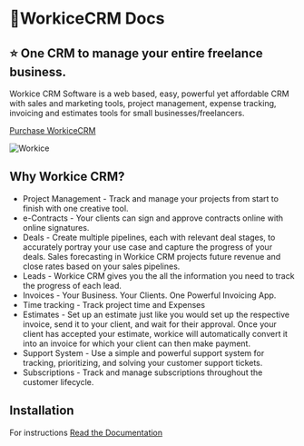 # 🎉WorkiceCRM Docs

## ⭐️ One CRM to manage your entire freelance business.

Workice CRM Software is a web based, easy, powerful yet affordable CRM with sales and marketing tools, project management, expense tracking, invoicing and estimates tools for small businesses/freelancers.

[Purchase WorkiceCRM](https://workice.com)

![Workice](https://s3.eu-central-1.amazonaws.com/workice/images/workice-dash.png)



## Why Workice CRM?
* Project Management - Track and manage your projects from start to finish with one creative tool.
* e-Contracts - Your clients can sign and approve contracts online with online signatures.
* Deals - Create multiple pipelines, each with relevant deal stages, to accurately portray your use case and capture the progress of your deals.  Sales forecasting in Workice CRM projects future revenue and close rates based on your sales pipelines. 
* Leads - Workice CRM gives you the all the information you need to track the progress of each lead.
* Invoices - Your Business. Your Clients. One Powerful Invoicing App.
* Time tracking - Track project time and Expenses
* Estimates - Set up an estimate just like you would set up the respective invoice, send it to your client, and wait for their approval. Once your client has accepted your estimate, workice will automatically convert it into an invoice for which your client can then make payment.
* Support System - Use a simple and powerful support system for tracking, prioritizing, and solving your customer support tickets.
* Subscriptions - Track and manage subscriptions throughout the customer lifecycle.

## Installation
For instructions [Read the Documentation](https://docs.workice.com)